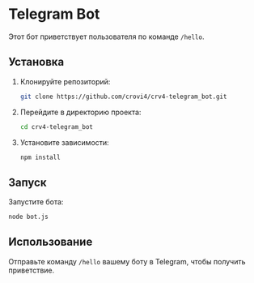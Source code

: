 # Telegram Bot

Этот бот приветствует пользователя по команде `/hello`.

## Установка

1. Клонируйте репозиторий:
   ```sh
   git clone https://github.com/crovi4/crv4-telegram_bot.git
   ```
2. Перейдите в директорию проекта:
   ```sh
   cd crv4-telegram_bot
   ```
3. Установите зависимости:
   ```sh
   npm install
   ```

## Запуск

Запустите бота:
```sh
node bot.js
```

## Использование

Отправьте команду `/hello` вашему боту в Telegram, чтобы получить приветствие.
```
